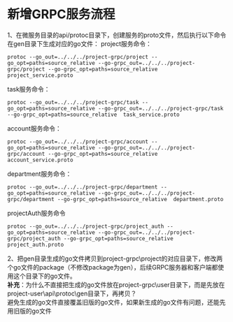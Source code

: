 # 新增GRPC服务流程
1、在微服务目录的api/protoc目录下，创建服务的proto文件，然后执行以下命令在gen目录下生成对应的go文件：
project服务命令：
```shell
protoc --go_out=../../../project-grpc/project --go_opt=paths=source_relative --go-grpc_out=../../../project-grpc/project --go-grpc_opt=paths=source_relative  project_service.proto
```
task服务命令：
```shell
protoc --go_out=../../../project-grpc/task --go_opt=paths=source_relative --go-grpc_out=../../../project-grpc/task --go-grpc_opt=paths=source_relative  task_service.proto
```
account服务命令：
```
protoc --go_out=../../../project-grpc/account --go_opt=paths=source_relative --go-grpc_out=../../../project-grpc/account --go-grpc_opt=paths=source_relative  account_service.proto
```

department服务命令：
```
protoc --go_out=../../../project-grpc/department --go_opt=paths=source_relative --go-grpc_out=../../../project-grpc/department --go-grpc_opt=paths=source_relative  department.proto
```

projectAuth服务命令
```
protoc --go_out=../../../project-grpc/project_auth --go_opt=paths=source_relative --go-grpc_out=../../../project-grpc/project_auth --go-grpc_opt=paths=source_relative  project_auth.proto
```


2、把gen目录生成的go文件拷贝到project-grpc\project的对应目录下，修改两个go文件的package（不修改package为gen），后续GRPC服务器和客户端都使用这个目录下的go文件。<br/>
**补充**：为什么不直接把生成的go文件放在project-grpc\user目录下，而是先放在project-user\api\protoc\gen目录下，再拷贝？<br/>
避免生成的go文件直接覆盖旧版的go文件，如果新生成的go文件有问题，还能先用旧版的go文件